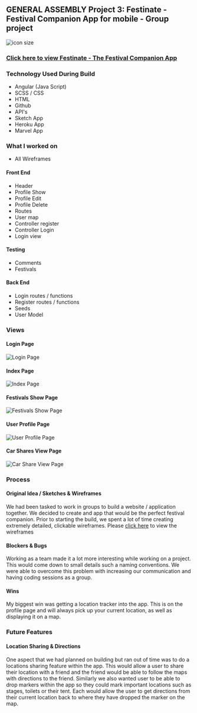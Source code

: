 ## GENERAL ASSEMBLY Project 3: Festinate - Festival Companion App for mobile - Group project

![icon size](https://i.imgur.com/wMTyRQy.png)

### [Click here to view Festinate - The Festival Companion App](https://https://festinate.herokuapp.com/#!/)

### Technology Used During Build
* Angular (Java Script)
* SCSS / CSS
* HTML
* Github
* API's
* Sketch App
* Heroku App
* Marvel App

### What I worked on
* All Wireframes
#### Front End
* Header
* Profile Show
* Profile Edit
* Profile Delete
* Routes
* User map
* Controller register
* Controller Login
* Login view


#### Testing
* Comments
* Festivals

#### Back End
* Login routes / functions
* Register routes / functions
* Seeds
* User Model

### Views
#### Login Page
![Login Page](https://i.imgur.com/I57WtNV.png)
#### Index Page
![Index Page](https://i.imgur.com/kFirAny.png)
#### Festivals Show Page
![Festivals Show Page](https://i.imgur.com/3tOnujj.png)
#### User Profile Page
![User Profile Page](https://i.imgur.com/wGR9xdZ.png)
#### Car Shares View Page
![Car Share View Page](https://i.imgur.com/G2A7PDN.png)

### Process

#### Original Idea / Sketches & Wireframes
We had been tasked to work in groups to build a website / application together. We decided to create and app that would be the perfect festival companion. Prior to starting the build, we spent a lot of time creating extremely detailed, clickable wireframes. Please [click here](https://marvelapp.com/428e1e4) to view the wireframes

#### Blockers & Bugs
Working as a team made it a lot more interesting while working on a project. This would come down to small details such a naming conventions. We were able to overcome this problem with increasing our communication and having coding sessions as a group.

#### Wins
My biggest win was getting a location tracker into the app. This is on the profile page and will always pick up your current location, as well as displaying it on a map.

### Future Features
#### Location Sharing & Directions
One aspect that we had planned on building but ran out of time was to do a locations sharing feature within the app. This would allow a user to share their location with a friend and the friend would be able to follow the maps with directions to the friend. Similarly we also wanted user to be able to drop markers within the app so they could mark important locations such as stages, toilets or their tent. Each would allow the user to get directions from their current location back to where they have dropped the marker on the map.

